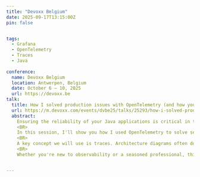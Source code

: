 ```yaml
---
title: "Devoxx Belgium"
date: 2025-09-17T13:15:00Z
pin: false


tags:
  - Grafana
  - OpenTelemetry
  - Traces
  - Java
  
conference:
  name: Devoxx Belgium
  location: Antwerpen, Belgium
  date: October 6 – 10, 2025
  url: https://devoxx.be
talk:
  title: How I solved production issues with OpenTelemetry (and how you can too)
  url: https://m.devoxx.com/events/dvbe25/talks/25293/how-i-solved-production-issues-with-opentelemetry-and-how-you-can-too
  abstract:
    Ensuring the reliability of your Java applications is critical in today's fast-paced world. But how do you identify and fix production issues before they get worse? With cloud-native applications, it can be even more difficult because you can't log into the system to get some of the data you need. The answer lies in observability - and in particular, OpenTelemetry.<BR>
    <BR>
    In this session, I'll show you how I used OpenTelemetry to solve several production problems. You'll learn how I uncovered critical issues that were invisible without the right telemetry data - and how you can do the same. OpenTelemetry provides the tools you need to understand what's happening in your application in real time, from tracking down hidden bugs to uncovering system bottlenecks. These solutions have significantly improved our applications' performance and reliability.<BR>
    <BR>
    A key concept we will use is traces. Architecture diagrams often don't tell the whole story, especially in microservices landscapes. I'll show you how traces can help you build a service graph and save you hours in a crisis. A service graph gives you an overview and helps to find problems.<BR>
    <BR>
    Whether you're new to observability or a seasoned professional, this session will give you practical insights and tools to improve your application's observability and change the way how you handle production issues. Solving problems is much easier with the right data at your fingertips.


---
```










